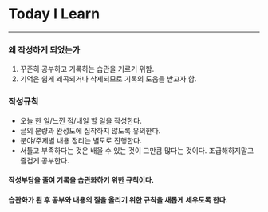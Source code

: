 # Today I Learn
---

### 왜 작성하게 되었는가
1. 꾸준히 공부하고 기록하는 습관을 기르기 위함.
2. 기억은 쉽게 왜곡되거나 삭제되므로 기록의 도움을 받고자 함.

### 작성규칙 

- 오늘 한 일/느낀 점/내일 할 일을 작성한다.
- 글의 분량과 완성도에 집착하지 않도록 유의한다.
- 분야/주제별 내용 정리는 별도로 진행한다.
- 서툴고 부족하다는 것은 배울 수 있는 것이 그만큼 많다는 것이다. 조급해하지말고 즐겁게 공부한다.

#### 작성부담을 줄여 기록을 습관화하기 위한 규칙이다. 
#### 습관화가 된 후 공부와 내용의 질을 올리기 위한 규칙을 새롭게 세우도록 한다. 


